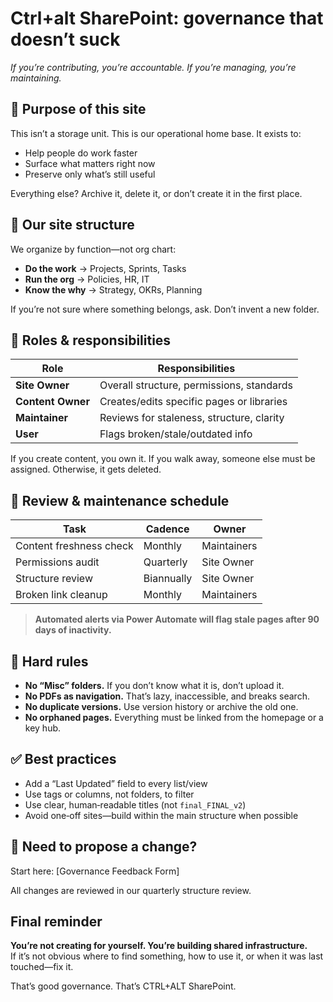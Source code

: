 # Ctrl+alt SharePoint: governance that doesn’t suck

*If you’re contributing, you’re accountable. If you’re managing, you’re maintaining.*

## 🧭 Purpose of this site

This isn’t a storage unit. This is our operational home base. It exists to:

* Help people do work faster
* Surface what matters right now
* Preserve only what’s still useful

Everything else? Archive it, delete it, or don’t create it in the first place.

## 🧱 Our site structure

We organize by function—not org chart:

* **Do the work** → Projects, Sprints, Tasks
* **Run the org** → Policies, HR, IT
* **Know the why** → Strategy, OKRs, Planning

If you’re not sure where something belongs, ask. Don’t invent a new folder.

## 👤 Roles & responsibilities

| Role | Responsibilities |
| --- | --- |
| **Site Owner** | Overall structure, permissions, standards |
| **Content Owner** | Creates/edits specific pages or libraries |
| **Maintainer** | Reviews for staleness, structure, clarity |
| **User** | Flags broken/stale/outdated info |

If you create content, you own it. If you walk away, someone else must be assigned. Otherwise, it gets deleted.

## 📅 Review & maintenance schedule

| Task | Cadence | Owner |
| --- | --- | --- |
| Content freshness check | Monthly | Maintainers |
| Permissions audit | Quarterly | Site Owner |
| Structure review | Biannually | Site Owner |
| Broken link cleanup | Monthly | Maintainers |

> **Automated alerts via Power Automate will flag stale pages after 90 days of inactivity.**

## 🚫 Hard rules

* **No “Misc” folders.** If you don’t know what it is, don’t upload it.
* **No PDFs as navigation.** That’s lazy, inaccessible, and breaks search.
* **No duplicate versions.** Use version history or archive the old one.
* **No orphaned pages.** Everything must be linked from the homepage or a key hub.

## ✅ Best practices

* Add a “Last Updated” field to every list/view
* Use tags or columns, not folders, to filter
* Use clear, human‑readable titles (not `final_FINAL_v2`)
* Avoid one‑off sites—build within the main structure when possible

## 💬 Need to propose a change?

Start here: [Governance Feedback Form]

All changes are reviewed in our quarterly structure review.

## Final reminder

**You’re not creating for yourself. You’re building shared infrastructure.**  
If it’s not obvious where to find something, how to use it, or when it was last touched—fix it.

That’s good governance. That’s CTRL+ALT SharePoint.

